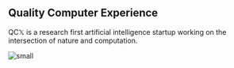 
## Quality Computer Experience 
QC𝕏 is a research first artificial intelligence startup working on the intersection of nature and computation. 

![small](https://github.com/user-attachments/assets/434fcf94-cdc6-4632-b160-d0417a01a891)






